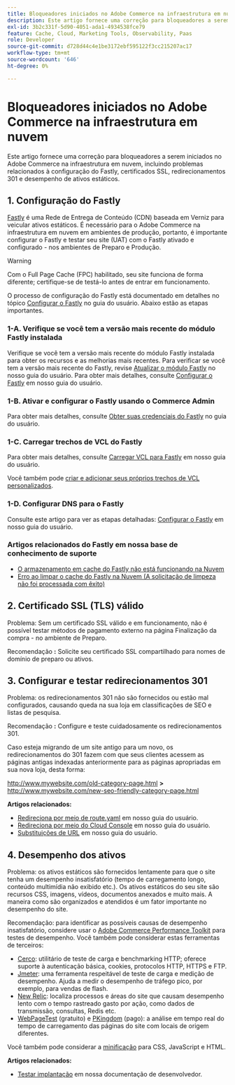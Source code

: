 ```yaml
---
title: Bloqueadores iniciados no Adobe Commerce na infraestrutura em nuvem
description: Este artigo fornece uma correção para bloqueadores a serem iniciados no Adobe Commerce na infraestrutura em nuvem, incluindo problemas relacionados à configuração do Fastly, certificados SSL, redirecionamentos 301 e desempenho de ativos estáticos.
exl-id: 3b2c331f-5d90-4051-ada1-4934538fce79
feature: Cache, Cloud, Marketing Tools, Observability, Paas
role: Developer
source-git-commit: d728d44c4e1be3172ebf595122f3cc215207ac17
workflow-type: tm+mt
source-wordcount: '646'
ht-degree: 0%

---
```


# Bloqueadores iniciados no Adobe Commerce na infraestrutura em nuvem

Este artigo fornece uma correção para bloqueadores a serem iniciados no Adobe Commerce na infraestrutura em nuvem, incluindo problemas relacionados à configuração do Fastly, certificados SSL, redirecionamentos 301 e desempenho de ativos estáticos.

## 1. Configuração do Fastly

[Fastly](https://www.fastly.com/) é uma Rede de Entrega de Conteúdo (CDN) baseada em Verniz para veicular ativos estáticos. É necessário para o Adobe Commerce na infraestrutura em nuvem em ambientes de produção, portanto, é importante configurar o Fastly e testar seu site (UAT) com o Fastly ativado e configurado - nos ambientes de Preparo e Produção.

>[!WARNING]
>
>Com o Full Page Cache (FPC) habilitado, seu site funciona de forma diferente; certifique-se de testá-lo antes de entrar em funcionamento.

O processo de configuração do Fastly está documentado em detalhes no tópico [Configurar o Fastly](https://experienceleague.adobe.com/docs/commerce-cloud-service/user-guide/cdn/setup-fastly/fastly-configuration.html) no guia do usuário. Abaixo estão as etapas importantes.

### 1-A. Verifique se você tem a versão mais recente do módulo Fastly instalada

Verifique se você tem a versão mais recente do módulo Fastly instalada para obter os recursos e as melhorias mais recentes. Para verificar se você tem a versão mais recente do Fastly, revise [Atualizar o módulo Fastly](https://experienceleague.adobe.com/docs/commerce-cloud-service/user-guide/cdn/setup-fastly/fastly-configuration.html#upgrade-the-fastly-module) no nosso guia do usuário. Para obter mais detalhes, consulte [Configurar o Fastly](https://experienceleague.adobe.com/docs/commerce-cloud-service/user-guide/cdn/setup-fastly/fastly-configuration.html) em nosso guia do usuário.

### 1-B. Ativar e configurar o Fastly usando o Commerce Admin

Para obter mais detalhes, consulte [Obter suas credenciais do Fastly](https://experienceleague.adobe.com/docs/commerce-cloud-service/user-guide/cdn/setup-fastly/fastly-configuration.html#get-fastly-credentials) no guia do usuário.

### 1-C. Carregar trechos de VCL do Fastly

Para obter mais detalhes, consulte [Carregar VCL para Fastly](https://experienceleague.adobe.com/docs/commerce-cloud-service/user-guide/cdn/setup-fastly/fastly-configuration.html) em nosso guia do usuário.

Você também pode [criar e adicionar seus próprios trechos de VCL personalizados](https://experienceleague.adobe.com/docs/commerce-cloud-service/user-guide/cdn/custom-vcl-snippets/fastly-vcl-custom-snippets.html).

### 1-D. Configurar DNS para o Fastly


Consulte este artigo para ver as etapas detalhadas: [Configurar o Fastly](https://experienceleague.adobe.com/docs/commerce-cloud-service/user-guide/cdn/setup-fastly/fastly-configuration.html#update-dns-configuration-with-development-settings) em nosso guia do usuário.

### Artigos relacionados do Fastly em nossa base de conhecimento de suporte

* [O armazenamento em cache do Fastly não está funcionando na Nuvem](/help/troubleshooting/miscellaneous/fastly-caching-is-not-working-on-magento-cloud.md)
* [Erro ao limpar o cache do Fastly na Nuvem (A solicitação de limpeza não foi processada com êxito)](/help/troubleshooting/miscellaneous/error-purging-fastly-cache-on-cloud-the-purge-request-was-not-processed-successfully.md)

## 2. Certificado SSL (TLS) válido

Problema: Sem um certificado SSL válido e em funcionamento, não é possível testar métodos de pagamento externo na página Finalização da compra - no ambiente de Preparo.

Recomendação **:** Solicite seu certificado SSL compartilhado para nomes de domínio de preparo ou ativos.


## 3. Configurar e testar redirecionamentos 301

Problema: os redirecionamentos 301 não são fornecidos ou estão mal configurados, causando queda na sua loja em classificações de SEO e listas de pesquisa.

Recomendação **:** Configure e teste cuidadosamente os redirecionamentos 301.

Caso esteja migrando de um site antigo para um novo, os redirecionamentos do 301 fazem com que seus clientes acessem as páginas antigas indexadas anteriormente para as páginas apropriadas em sua nova loja, desta forma:

http://www.mywebsite.com/old-category-page.html **>** http://www.mywebsite.com/new-seo-friendly-category-page.html

**Artigos relacionados:**

* [Redireciona por meio de route.yaml](https://experienceleague.adobe.com/docs/commerce-cloud-service/user-guide/configure/routes/redirects.html) em nosso guia do usuário.
* [Redireciona por meio do Cloud Console](https://experienceleague.adobe.com/docs/commerce-cloud-service/user-guide/project/overview.html) em nosso guia do usuário.
* [Substituições de URL](https://experienceleague.adobe.com/docs/commerce-admin/marketing/seo/url-rewrites/url-rewrite.html) em nosso guia do usuário.

## 4. Desempenho dos ativos

Problema: os ativos estáticos são fornecidos lentamente para que o site tenha um desempenho insatisfatório (tempo de carregamento longo, conteúdo multimídia não exibido etc.). Os ativos estáticos do seu site são recursos CSS, imagens, vídeos, documentos anexados e muito mais. A maneira como são organizados e atendidos é um fator importante no desempenho do site.

Recomendação: para identificar as possíveis causas de desempenho insatisfatório, considere usar o [Adobe Commerce Performance Toolkit](https://github.com/magento/magento2/tree/2.3/setup/performance-toolkit) para testes de desempenho. Você também pode considerar estas ferramentas de terceiros:

* [Cerco](https://www.joedog.org/siege-home/): utilitário de teste de carga e benchmarking HTTP; oferece suporte à autenticação básica, cookies, protocolos HTTP, HTTPS e FTP.
* [Jmeter](https://jmeter.apache.org/): uma ferramenta respeitável de teste de carga e medição de desempenho. Ajuda a medir o desempenho de tráfego pico, por exemplo, para vendas de flash.
* [New Relic](https://support.newrelic.com/): localiza processos e áreas do site que causam desempenho lento com o tempo rastreado gasto por ação, como dados de transmissão, consultas, Redis etc.
* [WebPageTest](https://www.webpagetest.org/) (gratuito) e [PKingdom](https://www.pingdom.com/) (pago): a análise em tempo real do tempo de carregamento das páginas do site com locais de origem diferentes.

Você também pode considerar a [minificação](https://experienceleague.adobe.com/docs/commerce-cloud-service/user-guide/configure-store/store-settings.html) para CSS, JavaScript e HTML.

**Artigos relacionados:**

* [Testar implantação](https://experienceleague.adobe.com/docs/commerce-cloud-service/user-guide/develop/test/staging-and-production.html) em nossa documentação de desenvolvedor.
